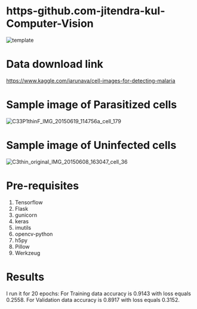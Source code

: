 # https-github.com-jitendra-kul-Computer-Vision
![template](https://user-images.githubusercontent.com/57855635/96329822-fef6d100-106d-11eb-8728-c478fad1cf02.jpg)

# Data download link
https://www.kaggle.com/iarunava/cell-images-for-detecting-malaria

# Sample image of Parasitized cells
![C33P1thinF_IMG_20150619_114756a_cell_179](https://user-images.githubusercontent.com/57855635/96330607-15079000-1074-11eb-9d0c-1b5b2cf3320a.png)

# Sample image of  Uninfected cells
![C3thin_original_IMG_20150608_163047_cell_36](https://user-images.githubusercontent.com/57855635/96330640-7c254480-1074-11eb-96a8-fcd56a4649db.png)

# Pre-requisites
1. Tensorflow
2. Flask
3. gunicorn
4. keras
5. imutils
6. opencv-python
7. h5py
8. Pillow
9. Werkzeug

# Results
I run it for 20 epochs:
For Training data accuracy is 0.9143 with loss equals 0.2558.
For Validation data accuracy is 0.8917 with loss equals 0.3152.
